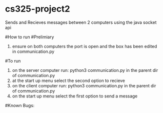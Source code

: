 # cs325-project2
Sends and Recieves messages between 2 computers
using the java socket api


#How to run
#Prelimiary
1) ensure on both computers the port is open and the box has been edited 
in communication.py

#To run
1) on the server computer run: python3 communication.py in the parent dir
of communication.py
2) at the start up menu select the second option to recieve 
3) on the client computer run: python3 communication.py in the parent dir
of communication.py
4) on the start up menu select the first option to send a message

#Known Bugs:

